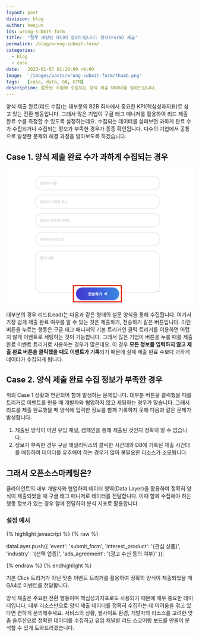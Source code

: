 ```yaml
---
layout: post
division: blog
author: heejun
ids: wrong-submit-form
title:  "잘못 세팅된 데이터 살려드립니다: 양식(Form) 제출"
permalink: /blog/wrong-submit-form/
categories:
  - blog
  - case
date:   2023-01-07 01:20:00 +9:00
image:  '/images/posts/wrong-submit-form/thumb.png'
tags:   [case, data, GA, GTM]
description: 잘못된 시점에 수집되는 양식 제출 데이터를 살려드립니다.
---
```


양식 제출 완료(리드 수집)는 대부분의 B2B 회사에서 중요한 KPI(핵심성과지표)로 삼고 있는 전환 행동입니다. 그래서 많은 기업이 구글 태그 매니저를 활용하여 리드 제출 완료 수를 측정할 수 있도록 설정하는데요. 수집되는 데이터를 살펴보면 과하게 완료 수가 수집되거나 수집되는 정보가 부족한 경우가 종종 확인됩니다. 다수의 기업에서 공통으로 발생한 문제와 해결 과정을 알아보도록 하겠습니다.

## Case 1. 양식 제출 완료 수가 과하게 수집되는 경우

![Form 예시](/images/posts/wrong-submit-form/01.png)

대부분의 경우 리드(Lead)는 다음과 같은 형태의 설문 양식을 통해 수집됩니다. 여기서 가장 쉽게 제출 완료 여부를 알 수 있는 것은 제출하기, 전송하기 같은 버튼입니다. 이런 버튼을 누르는 행동은 구글 태그 매니저의 기본 트리거인 클릭 트리거를 이용하면 어렵지 않게 이벤트로 세팅하는 것이 가능합니다. 그래서 많은 기업이 버튼을 누를 때를 제출 완료 이벤트 트리거로 사용하는 경우가 많은데요. 이 경우 **모든 정보를 입력하지 않고 제출 완료 버튼을 클릭했을 때도 이벤트가 기록**되기 때문에 실제 제출 완료 수보다 과하게 데이터가 수집되게 됩니다.

## Case 2. 양식 제출 완료 수집 정보가 부족한 경우

위의 Case 1 상황과 연관되어 함께 발생하는 문제입니다. 대부분 버튼을 클릭했을 때를 트리거로 이벤트를 만들 때 개발자와 협업하지 않고 세팅하는 경우가 많습니다. 그래서 리드를 제출 완료했을 때 양식에 입력한 정보를 함께 기록하지 못해 다음과 같은 문제가 발생합니다.

1. 제출된 양식이 어떤 유입 채널, 캠페인을 통해 제출된 것인지 정확히 알 수 없습니다.
2. 정보가 부족한 경우 구글 애널리틱스의 클릭한 시간대와 DB에 기록된 제출 시간대를 매칭하여 데이터를 유추해야 하는 경우가 많아 불필요한 리소스가 소모됩니다.

## 그래서 오픈소스마케팅은?

클라이언트의 내부 개발자와 협업하여 데이터 영역(Data Layer)을 활용하여 정확히 양식이 제출되었을 때 구글 태그 매니저로 데이터를 전달합니다. 이때 함께 수집해야 하는 행동 정보가 있는 경우 함께 전달하여 분석 지표로 활용합니다.

### 설정 예시

{% highlight javascript %}
{% raw %}

dataLayer.push({
  'event': 'submit_form',
  'interest_product': '{관심 상품}',
  'industry': '{선택 업종}',
  'ads_agreement': '{광고 수신 동의 여부}'
});

{% endraw %}
{% endhighlight %}

기본 Click 트리거가 아닌 맞춤 이벤트 트리거를 활용하여 정확히 양식이 제출되었을 때 GA4로 이벤트를 전달합니다.

양식 제출은 주요한 전환 행동이며 핵심성과지표로도 사용되기 때문에 매우 중요한 데이터입니다. 내부 리소스만으로 양식 제출 데이터를 정확히 수집하는 데 어려움을 겪고 있다면 편하게 문의해주세요. 서비스의 상황, 웹사이트 환경, 개발자의 리소스를 고려한 맞춤 솔루션으로 정확한 데이터를 수집하고 유입 채널별 리드 스코어링 보드를 만들어 분석할 수 있게 도와드리겠습니다.
